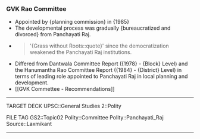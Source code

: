 ### GVK Rao Committee

* Appointed by {planning commission} in {1985}
* The developmental process was gradually {bureaucratized and divorced} from Panchayati Raj.
* >  '{Grass without Roots::quote}' since the democratization weakened the Panchayati Raj institutions.
* Differed from Dantwala Committee Report ({1978} - {Block} Level) and the Hanumantha Rao Committee Report ({1984} - {District} Level) in terms of leading role appointed to Panchayati Raj in local planning and development.
* [[GVK Commettee - Recommendations]]

---
TARGET DECK
UPSC::General Studies 2::Polity

FILE TAG
GS2::Topic02 Polity::Committee Polity::Panchayati_Raj Source::Laxmikant

---